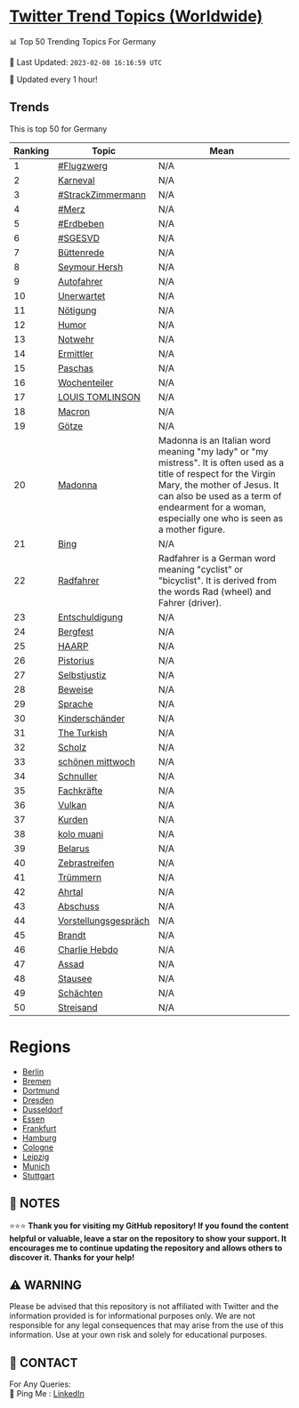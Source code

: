 [Twitter Trend Topics (Worldwide)](https://github.com/ErcinDedeoglu/Twitter-Trend-Topics)
==========


📊 Top 50 Trending Topics For Germany

📆 Last Updated: `2023-02-08 16:16:59 UTC`

🔧 Updated every 1 hour!


## Trends

This is top 50 for Germany

| Ranking | Topic | Mean |
| ------- | ------------ | ------------ |
| 1 | [#Flugzwerg](http://twitter.com/search?q=%23Flugzwerg) | N/A |
| 2 | [Karneval](http://twitter.com/search?q=Karneval) | N/A |
| 3 | [#StrackZimmermann](http://twitter.com/search?q=%23StrackZimmermann) | N/A |
| 4 | [#Merz](http://twitter.com/search?q=%23Merz) | N/A |
| 5 | [#Erdbeben](http://twitter.com/search?q=%23Erdbeben) | N/A |
| 6 | [#SGESVD](http://twitter.com/search?q=%23SGESVD) | N/A |
| 7 | [Büttenrede](http://twitter.com/search?q=B%c3%bcttenrede) | N/A |
| 8 | [Seymour Hersh](http://twitter.com/search?q=Seymour+Hersh) | N/A |
| 9 | [Autofahrer](http://twitter.com/search?q=Autofahrer) | N/A |
| 10 | [Unerwartet](http://twitter.com/search?q=Unerwartet) | N/A |
| 11 | [Nötigung](http://twitter.com/search?q=N%c3%b6tigung) | N/A |
| 12 | [Humor](http://twitter.com/search?q=Humor) | N/A |
| 13 | [Notwehr](http://twitter.com/search?q=Notwehr) | N/A |
| 14 | [Ermittler](http://twitter.com/search?q=Ermittler) | N/A |
| 15 | [Paschas](http://twitter.com/search?q=Paschas) | N/A |
| 16 | [Wochenteiler](http://twitter.com/search?q=Wochenteiler) | N/A |
| 17 | [LOUIS TOMLINSON](http://twitter.com/search?q=LOUIS+TOMLINSON) | N/A |
| 18 | [Macron](http://twitter.com/search?q=Macron) | N/A |
| 19 | [Götze](http://twitter.com/search?q=G%c3%b6tze) | N/A |
| 20 | [Madonna](http://twitter.com/search?q=Madonna) | Madonna is an Italian word meaning "my lady" or "my mistress". It is often used as a title of respect for the Virgin Mary, the mother of Jesus. It can also be used as a term of endearment for a woman, especially one who is seen as a mother figure. |
| 21 | [Bing](http://twitter.com/search?q=Bing) | N/A |
| 22 | [Radfahrer](http://twitter.com/search?q=Radfahrer) | Radfahrer is a German word meaning "cyclist" or "bicyclist". It is derived from the words Rad (wheel) and Fahrer (driver). |
| 23 | [Entschuldigung](http://twitter.com/search?q=Entschuldigung) | N/A |
| 24 | [Bergfest](http://twitter.com/search?q=Bergfest) | N/A |
| 25 | [HAARP](http://twitter.com/search?q=HAARP) | N/A |
| 26 | [Pistorius](http://twitter.com/search?q=Pistorius) | N/A |
| 27 | [Selbstjustiz](http://twitter.com/search?q=Selbstjustiz) | N/A |
| 28 | [Beweise](http://twitter.com/search?q=Beweise) | N/A |
| 29 | [Sprache](http://twitter.com/search?q=Sprache) | N/A |
| 30 | [Kinderschänder](http://twitter.com/search?q=Kindersch%c3%a4nder) | N/A |
| 31 | [The Turkish](http://twitter.com/search?q=The+Turkish) | N/A |
| 32 | [Scholz](http://twitter.com/search?q=Scholz) | N/A |
| 33 | [schönen mittwoch](http://twitter.com/search?q=sch%c3%b6nen+mittwoch) | N/A |
| 34 | [Schnuller](http://twitter.com/search?q=Schnuller) | N/A |
| 35 | [Fachkräfte](http://twitter.com/search?q=Fachkr%c3%a4fte) | N/A |
| 36 | [Vulkan](http://twitter.com/search?q=Vulkan) | N/A |
| 37 | [Kurden](http://twitter.com/search?q=Kurden) | N/A |
| 38 | [kolo muani](http://twitter.com/search?q=kolo+muani) | N/A |
| 39 | [Belarus](http://twitter.com/search?q=Belarus) | N/A |
| 40 | [Zebrastreifen](http://twitter.com/search?q=Zebrastreifen) | N/A |
| 41 | [Trümmern](http://twitter.com/search?q=Tr%c3%bcmmern) | N/A |
| 42 | [Ahrtal](http://twitter.com/search?q=Ahrtal) | N/A |
| 43 | [Abschuss](http://twitter.com/search?q=Abschuss) | N/A |
| 44 | [Vorstellungsgespräch](http://twitter.com/search?q=Vorstellungsgespr%c3%a4ch) | N/A |
| 45 | [Brandt](http://twitter.com/search?q=Brandt) | N/A |
| 46 | [Charlie Hebdo](http://twitter.com/search?q=Charlie+Hebdo) | N/A |
| 47 | [Assad](http://twitter.com/search?q=Assad) | N/A |
| 48 | [Stausee](http://twitter.com/search?q=Stausee) | N/A |
| 49 | [Schächten](http://twitter.com/search?q=Sch%c3%a4chten) | N/A |
| 50 | [Streisand](http://twitter.com/search?q=Streisand) | N/A |



# Regions

* [Berlin](</Germany/Berlin.md>)
* [Bremen](</Germany/Bremen.md>)
* [Dortmund](</Germany/Dortmund.md>)
* [Dresden](</Germany/Dresden.md>)
* [Dusseldorf](</Germany/Dusseldorf.md>)
* [Essen](</Germany/Essen.md>)
* [Frankfurt](</Germany/Frankfurt.md>)
* [Hamburg](</Germany/Hamburg.md>)
* [Cologne](</Germany/Cologne.md>)
* [Leipzig](</Germany/Leipzig.md>)
* [Munich](</Germany/Munich.md>)
* [Stuttgart](</Germany/Stuttgart.md>)



## 📝 NOTES

⭐⭐⭐ **Thank you for visiting my GitHub repository! If you found the content helpful or valuable, leave a star on the repository to show your support. It encourages me to continue updating the repository and allows others to discover it. Thanks for your help!**


## ⚠️ WARNING

Please be advised that this repository is not affiliated with Twitter and the information provided is for informational purposes only. We are not responsible for any legal consequences that may arise from the use of this information. Use at your own risk and solely for educational purposes.


## 📨 CONTACT

 For Any Queries:  
            🏓 Ping Me : [LinkedIn](https://www.linkedin.com/in/ercindedeoglu/)

